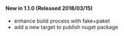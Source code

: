 #### New in 1.1.0 (Released 2018/03/15)
* enhance build process with fake+paket
* add a new target to publish nuget package